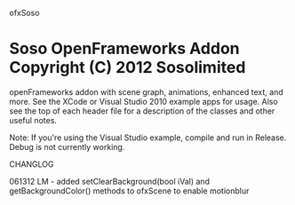ofxSoso

Soso OpenFrameworks Addon
Copyright (C) 2012 Sosolimited
=======

openFrameworks addon with scene graph, animations, enhanced text, and more. See the XCode or Visual Studio 2010 example apps for usage. Also see the top of each header file for a description of the classes and other useful notes.

Note: If you're using the Visual Studio example, compile and run in Release. Debug is not currently working. 



CHANGLOG

061312 LM - added setClearBackground(bool iVal) and getBackgroundColor() methods to ofxScene to enable motionblur